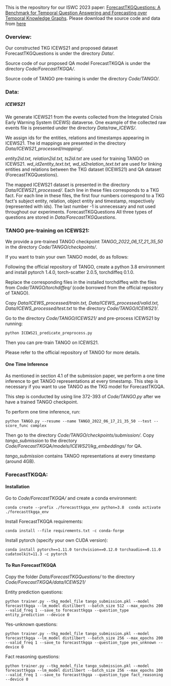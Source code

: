 This is the repository for our ISWC 2023 paper: [ForecastTKGQuestions: A Benchmark for Temporal Question Answering and Forecasting over Temporal Knowledge Graphs](https://arxiv.org/abs/2208.06501).
Please download the source code and data from [here](https://www.dropbox.com/sh/50xe3c5hndy4jl1/AABoXc7iyyGdZUOiYJO7IhZja?dl=0)
### Overview:

Our constructed TKG ICEWS21 and proposed dataset ForecastTKGQuestions is under the directory *Data/*.

Source code of our proposed QA model ForecastTKGQA is under the directory *Code/ForecastTKGQA/*.

Source code of TANGO pre-training is under the directory *Code/TANGO/*.

### Data:
##### ICEWS21 
We generate ICEWS21 from the events collected from the Integrated Crisis Early Warning System (ICEWS) dataverse. One example of the collected raw events file is presented under the directory *Data/raw_ICEWS/*.

We assign ids for the entities, relations and timestamps appearing in ICEWS21. 
The id mappings are presented in the directory *Data/ICEWS21_processed/mapping/*.

*entity2id.txt, relation2id.txt, ts2id.txt* are used for training TANGO on ICEWS21. *wd_id2entity_text.txt, wd_id2relation_text.txt* are used for linking entities and relations between the TKG dataset (ICEWS21) and QA dataset (ForecastTKGQuestions). 

The mapped ICEWS21 dataset is presented in the directory *Data/ICEWS21_processed/*. 
Each line in these files corresponds to a TKG fact. For each line in these files, the first four numbers correspond to a TKG fact's subject entity, relation, object entity and timestamp, respectively (represented with ids). 
The last number -1 is unnecessary and not used throughout our experiments. 
ForecastTKGQuestions 
All three types of questions are stored in *Data/ForecastTKGQuestions*. 

### TANGO pre-training on ICEWS21:
We provide a pre-trained TANGO checkpoint *TANGO_2022_06_17_21_35_50* in the directory *Code/TANGO/checkpoints/*. 

If you want to train your own TANGO model, do as follows: 

Following the official repository of TANGO, create a python 3.8 environment and install pytorch 1.4.0, torch-scatter 2.0.5, torchdiffeq 0.1.0. 

Replace the corresponding files in the installed torchdiffeq with the files from *Code/TANGO/torchdiffeq/* (code borrowed from the official repository of TANGO).

Copy *Data/ICEWS_processed/train.txt, Data/ICEWS_processed/valid.txt, Data/ICEWS_processed/test.txt* to the directory *Code/TANGO/ICEWS21/*. 

Go to the directory *Code/TANGO/ICEWS21/* and pre-process ICEWS21 by running: 

`
python ICEWS21_predicate_preprocess.py 
`

Then you can pre-train TANGO on ICEWS21. 

Please refer to the official repository of TANGO for more details. 

#### One Time Inference 
As mentioned in section 4.1 of the submission paper, we perform a one time inference to get TANGO representations at every timestamp. 
This step is necessary if you want to use TANGO as the TKG model for ForecastTKGQA.

This step is conducted by using line 372-393 of *Code/TANGO.py* after we have a trained TANGO checkpoint. 

To perform one time inference, run: 

`
python TANGO.py --resume --name TANGO_2022_06_17_21_35_50 --test --score_func complex 
`

Then go to the directory *Code/TANGO/checkpoints/submission/*. 
Copy *tango_submission* to the directory *Code/ForecastTKGQA/models/ICEWS21/kg_embeddings/* for QA. 

*tango_submission* contains TANGO representations at every timestamp (around 4GB). 

### ForecastTKGQA:
#### Installation 
Go to *Code/ForecastTKGQA/* and create a conda environment: 

`
conda create --prefix ./forecasttkgqa_env python=3.8 
conda activate ./forecasttkgqa_env 
`

Install ForecastTKGQA requirements: 

`
conda install --file requirements.txt -c conda-forge 
`

Install pytorch (specify your own CUDA version): 

`
conda install pytorch==1.11.0 torchvision==0.12.0 torchaudio==0.11.0 cudatoolkit=11.3 -c pytorch 
`

#### To Run ForecastTKGQA 
Copy the folder *Data/ForecastTKGQuestions/* to the directory *Code/ForecastTKGQA/data/ICEWS21/*

Entity prediction questions: 

`
python trainer.py --tkg_model_file tango_submission.pkl --model forecasttkgqa --lm_model distilbert --batch_size 512 --max_epochs 200 --valid_freq 1 --save_to forecasttkgqa --question_type entity_prediction --device 0 
`

Yes-unknown questions: 

`
python trainer.py --tkg_model_file tango_submission.pkl --model forecasttkgqa --lm_model distilbert --batch_size 256 --max_epochs 200 --valid_freq 1 --save_to forecasttkgqa --question_type yes_unknown --device 0 
`

Fact reasoning questions: 

`
python trainer.py --tkg_model_file tango_submission.pkl --model forecasttkgqa --lm_model distilbert --batch_size 256 --max_epochs 200 --valid_freq 1 --save_to forecasttkgqa --question_type fact_reasoning --device 0
`

